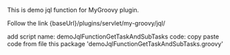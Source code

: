 This is demo jql function for MyGroovy plugin.

Follow the link {baseUrl}/plugins/servlet/my-groovy/jql/

add script
name: demoJqlFunctionGetTaskAndSubTasks
code: copy paste code from file this package 'demoJqlFunctionGetTaskAndSubTasks.groovy'


